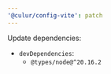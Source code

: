 ```yaml
---
'@culur/config-vite': patch
---
```


Update dependencies:

- `devDependencies`:
  - `@types/node@^20.16.2`
